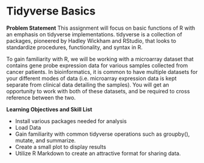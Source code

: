 # Tidyverse Basics

**Problem Statement**
This assignment will focus on basic functions of R with an emphasis on tidyverse implementations. tidyverse is a collection of packages, pioneered by Hadley Wickham and RStudio, that looks to standardize procedures, functionality, and syntax in R.

To gain familiarity with R, we will be working with a microarray dataset that contains gene probe expression data for various samples collected from cancer patients. In bioinformatics, it is common to have multiple datasets for your different modes of data (i.e. microarray expression data is kept separate from clinical data detailing the samples). You will get an opportunity to work with both of these datasets, and be required to cross reference between the two.


**Learning Objectives and Skill List**
- Install various packages needed for analysis
- Load Data
- Gain familiarity with common tidyverse operations such as groupby(), mutate, and summarize.
- Create a small plot to display results
- Utilize R Markdown to create an attractive format for sharing data.

